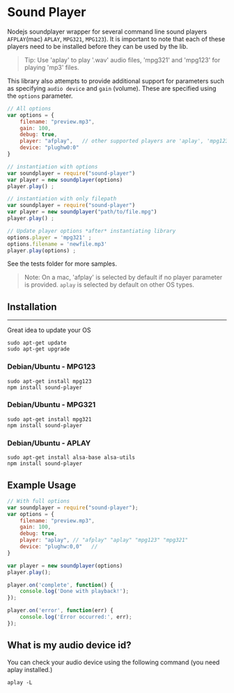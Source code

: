 Sound Player
===========

Nodejs soundplayer wrapper for several command line sound players `AFPLAY`(mac) `APLAY`, `MPG321`, `MPG123`). It is important to note that each of these players need to be installed before they can be used by the lib.
> Tip: Use 'aplay' to play '.wav' audio files, 'mpg321' and 'mpg123' for playing 'mp3' files.

This library also attempts to provide additional support for parameters such as specifying `audio device` and `gain` (volume). These are specified using the `options` parameter.


```javascript
// All options
var options = {
    filename: "preview.mp3",
    gain: 100,
    debug: true,
    player: "afplay",   // other supported players are 'aplay', 'mpg123', 'mpg321'
    device: "plughw0:0"
}

// instantiation with options
var soundplayer = require("sound-player")
var player = new soundplayer(options)
player.play() ;

// instantiation with only filepath
var soundplayer = require("sound-player")
var player = new soundplayer("path/to/file.mpg")
player.play() ;
```

```javascript
// Update player options *after* instantiating library
options.player = 'mpg321' ;
options.filename = 'newfile.mp3' 
player.play(options) ;

```


See the tests folder for more samples.


> Note: On a mac, 'afplay' is selected by default if no player parameter is provided. `aplay` is selected by default on other OS types.


## Installation
-----------

Great idea to update your OS

```
sudo apt-get update
sudo apt-get upgrade
```

### Debian/Ubuntu - MPG123 ###
````
sudo apt-get install mpg123
npm install sound-player
````

### Debian/Ubuntu - MPG321 ###
````
sudo apt-get install mpg321
npm install sound-player
````

### Debian/Ubuntu - APLAY ###
````
sudo apt-get install alsa-base alsa-utils
npm install sound-player
````

Example Usage
------------

````javascript
// With full options
var soundplayer = require("sound-player");
var options = {
    filename: "preview.mp3",
    gain: 100,
    debug: true,
    player: "aplay", // "afplay" "aplay" "mpg123" "mpg321"
    device: "plughw:0,0"   //
}

var player = new soundplayer(options)
player.play();

player.on('complete', function() {
    console.log('Done with playback!');
});

player.on('error', function(err) {
    console.log('Error occurred:', err);
});

````

What is my audio device id?
------------
You can check your audio device using the following command (you need aplay installed.)
```
aplay -L
```
